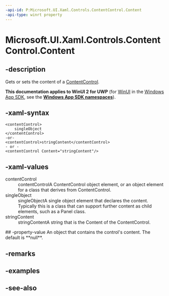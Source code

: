 ```yaml
---
-api-id: P:Microsoft.UI.Xaml.Controls.ContentControl.Content
-api-type: winrt property
---
```


<!-- Property syntax
public object Content { get;  set; }
-->

# Microsoft.UI.Xaml.Controls.ContentControl.Content

## -description
Gets or sets the content of a [ContentControl](contentcontrol.md).

**This documentation applies to WinUI 2 for UWP** (for [WinUI](/windows/apps/winui/winui3/) in the [Windows App SDK](/windows/apps/windows-app-sdk/), see the **[Windows App SDK namespaces](/windows/windows-app-sdk/api/winrt/)**).

## -xaml-syntax
```xaml
<contentControl>
    singleObject
</contentControl>
-or-
<contentControl>stringContent</contentControl>
- or -
<contentControl Content="stringContent"/>
```


## -xaml-values
<dl><dt>contentControl</dt><dd>contentControlA ContentControl object element, or an object element for a class that derives from ContentControl.</dd>
<dt>singleObject</dt><dd>singleObjectA single object element that declares the content. Typically this is a class that can support further content as child elements, such as a Panel class.</dd>
<dt>stringContent</dt><dd>stringContentA string that is the Content of the ContentControl.</dd>
</dl>
## -property-value
An object that contains the control's content. The default is **null**.

## -remarks

## -examples

## -see-also
